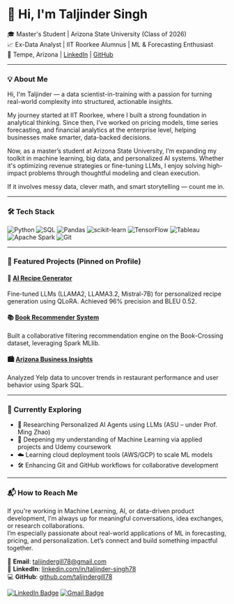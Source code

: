 # 👋 Hi, I'm Taljinder Singh

🎓 Master's Student | Arizona State University (Class of 2026)  
📈 Ex-Data Analyst | IIT Roorkee Alumnus | ML & Forecasting Enthusiast  
📍 Tempe, Arizona | [LinkedIn](https://www.linkedin.com/in/taljinder-singh78/) | [GitHub](https://github.com/taljindergill78)

---

### 💡 About Me

Hi, I'm Taljinder — a data scientist-in-training with a passion for turning real-world complexity into structured, actionable insights.

My journey started at IIT Roorkee, where I built a strong foundation in analytical thinking. Since then, I’ve worked on pricing models, time series forecasting, and financial analytics at the enterprise level, helping businesses make smarter, data-backed decisions. 

Now, as a master’s student at Arizona State University, I’m expanding my toolkit in machine learning, big data, and personalized AI systems. Whether it's optimizing revenue strategies or fine-tuning LLMs, I enjoy solving high-impact problems through thoughtful modeling and clean execution.

If it involves messy data, clever math, and smart storytelling — count me in.

---

### 🛠 Tech Stack

![Python](https://img.shields.io/badge/-Python-3776AB?style=flat&logo=python&logoColor=white)
![SQL](https://img.shields.io/badge/-SQL-4479A1?style=flat&logo=postgresql&logoColor=white)
![Pandas](https://img.shields.io/badge/-Pandas-150458?style=flat&logo=pandas)
![scikit-learn](https://img.shields.io/badge/-Scikit--learn-F7931E?style=flat&logo=scikit-learn)
![TensorFlow](https://img.shields.io/badge/-TensorFlow-FF6F00?style=flat&logo=tensorflow&logoColor=white)
![Tableau](https://img.shields.io/badge/-Tableau-E97627?style=flat&logo=tableau)
![Apache Spark](https://img.shields.io/badge/-Apache%20Spark-E25A1C?style=flat&logo=apachespark&logoColor=white)
![Git](https://img.shields.io/badge/-Git-F05032?style=flat&logo=git&logoColor=white)

---

### 🚀 Featured Projects (Pinned on Profile)

#### 🔬 [AI Recipe Generator](https://github.com/taljindergill78/AI-Indian-Recipe-Generator)
Fine-tuned LLMs (LLAMA2, LLAMA3.2, Mistral-7B) for personalized recipe generation using QLoRA. Achieved 96% precision and BLEU 0.52.

#### 📚 [Book Recommender System](https://github.com/taljindergill78/Book-Recommender-System)
Built a collaborative filtering recommendation engine on the Book-Crossing dataset, leveraging Spark MLlib.

#### 🏙 [Arizona Business Insights](https://github.com/taljindergill78/yelp-arizona-analysis)
Analyzed Yelp data to uncover trends in restaurant performance and user behavior using Spark SQL.

---

### 🎯 Currently Exploring

- 🧠 Researching Personalized AI Agents using LLMs (ASU – under Prof. Ming Zhao)
- 🧮 Deepening my understanding of Machine Learning via applied projects and Udemy coursework
- ☁️ Learning cloud deployment tools (AWS/GCP) to scale ML models
- 🛠️ Enhancing Git and GitHub workflows for collaborative development

---

### 📬 How to Reach Me

If you're working in Machine Learning, AI, or data-driven product development, I’m always up for meaningful conversations, idea exchanges, or research collaborations.  
I’m especially passionate about real-world applications of ML in forecasting, pricing, and personalization. Let’s connect and build something impactful together.

📧 **Email**: [taljindergill78@gmail.com](mailto:taljindergill78@gmail.com)  
🔗 **LinkedIn**: [linkedin.com/in/taljinder-singh78](https://www.linkedin.com/in/taljinder-singh78/)  
💻 **GitHub**: [github.com/taljindergill78](https://github.com/taljindergill78)

[![LinkedIn Badge](https://img.shields.io/badge/-Taljinder%20Singh-blue?style=flat&logo=Linkedin&logoColor=white&link=https://www.linkedin.com/in/taljinder-singh78/)](https://www.linkedin.com/in/taljinder-singh78/)
[![Gmail Badge](https://img.shields.io/badge/-taljindergill78@gmail.com-c14438?style=flat&logo=Gmail&logoColor=white&link=mailto:taljindergill78@gmail.com)](mailto:taljindergill78@gmail.com)

